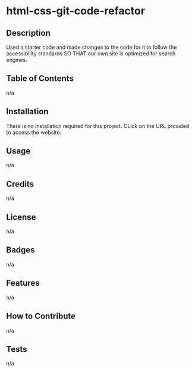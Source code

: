 # html-css-git-code-refactor

## Description
Used a starter code and made changes to the code for it to follow the accessibility standards SO THAT our own site is optimized for search engines.

## Table of Contents
n/a

## Installation
There is no installation required for this project. CLick on the URL provided to access the website.

## Usage
n/a

## Credits
n/a

## License
n/a

## Badges
n/a

## Features
n/a

## How to Contribute
n/a

## Tests
n/a

